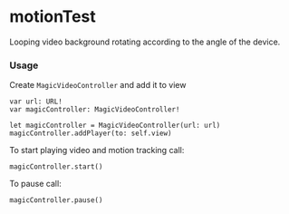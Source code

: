 # motionTest

Looping video background rotating according to the angle of the device.

### Usage

Create `MagicVideoController` and add it to view
```
var url: URL!
var magicController: MagicVideoController!

let magicController = MagicVideoController(url: url)
magicController.addPlayer(to: self.view)

```

To start playing video and motion tracking call:

```
magicController.start()
```

To pause call:
```
magicController.pause()
```
